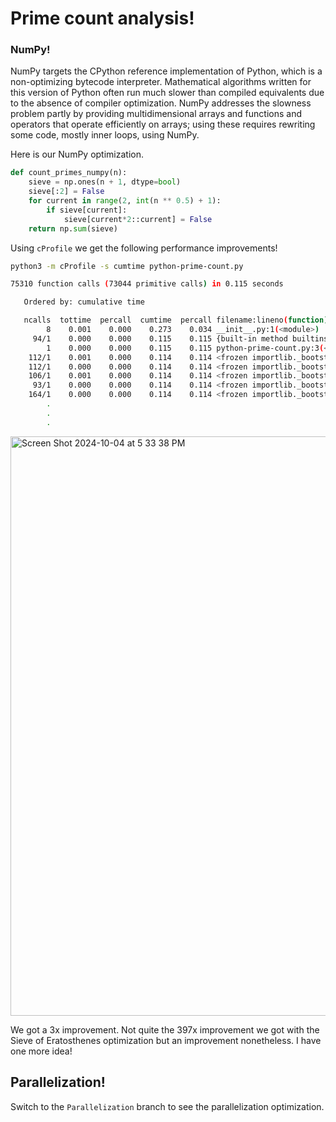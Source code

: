 # Prime count analysis!
### NumPy!

NumPy targets the CPython reference implementation of Python, which is a non-optimizing bytecode interpreter. Mathematical algorithms written for this version of Python often run much slower than compiled equivalents due to the absence of compiler optimization. NumPy addresses the slowness problem partly by providing multidimensional arrays and functions and operators that operate efficiently on arrays; using these requires rewriting some code, mostly inner loops, using NumPy.

Here is our NumPy optimization.

```python
def count_primes_numpy(n):
    sieve = np.ones(n + 1, dtype=bool)
    sieve[:2] = False
    for current in range(2, int(n ** 0.5) + 1):
        if sieve[current]:
            sieve[current*2::current] = False
    return np.sum(sieve)
```

Using `cProfile` we get the following performance improvements!

```bash
python3 -m cProfile -s cumtime python-prime-count.py
```

```bash
75310 function calls (73044 primitive calls) in 0.115 seconds

   Ordered by: cumulative time

   ncalls  tottime  percall  cumtime  percall filename:lineno(function)
        8    0.001    0.000    0.273    0.034 __init__.py:1(<module>)
     94/1    0.000    0.000    0.115    0.115 {built-in method builtins.exec}
        1    0.000    0.000    0.115    0.115 python-prime-count.py:3(<module>)
    112/1    0.001    0.000    0.114    0.114 <frozen importlib._bootstrap>:1002(_find_and_load)
    112/1    0.000    0.000    0.114    0.114 <frozen importlib._bootstrap>:967(_find_and_load_unlocked)
    106/1    0.001    0.000    0.114    0.114 <frozen importlib._bootstrap>:659(_load_unlocked)
     93/1    0.000    0.000    0.114    0.114 <frozen importlib._bootstrap_external>:784(exec_module)
    164/1    0.000    0.000    0.114    0.114 <frozen importlib._bootstrap>:220(_call_with_frames_removed)
        .
        .
        .
```

<img width="927" alt="Screen Shot 2024-10-04 at 5 33 38 PM" src="https://github.com/user-attachments/assets/32a8cd03-ccc4-43b6-b2ba-a6da8dc1e455">

We got a 3x improvement. Not quite the 397x improvement we got with the Sieve of Eratosthenes optimization but an improvement nonetheless. I have one more idea!

## Parallelization!

Switch to the `Parallelization` branch to see the parallelization optimization.
